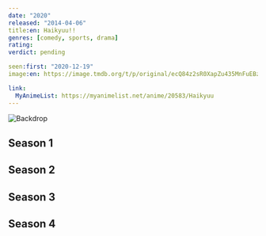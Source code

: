 ```yaml
---
date: "2020"
released: "2014-04-06"
title:en: Haikyuu!!
genres: [comedy, sports, drama]
rating:
verdict: pending

seen:first: "2020-12-19"
image:en: https://image.tmdb.org/t/p/original/ecQ84z2sR0XapZu435MnFuEBzD8.jpg

link:
  MyAnimeList: https://myanimelist.net/anime/20583/Haikyuu
---
```


![Backdrop](https://image.tmdb.org/t/p/original/dlPVXJglJ4XiIwbGwEFJj5C20Sr.jpg)

<!-- SEASON DIVIDER -->
## Season 1

<!-- SEASON DIVIDER -->
## Season 2

<!-- SEASON DIVIDER -->
## Season 3

<!-- SEASON DIVIDER -->
## Season 4
